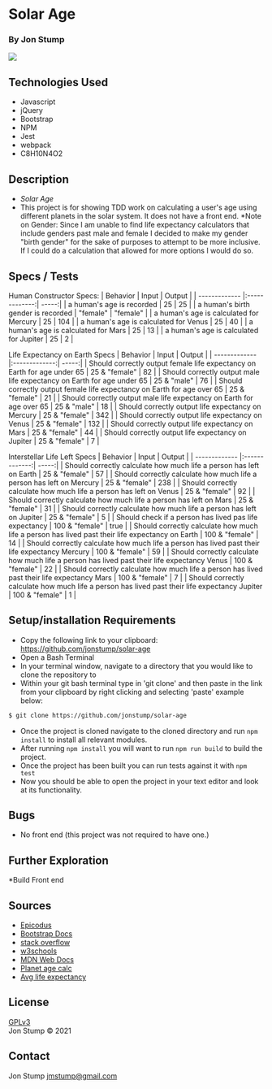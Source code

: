 # Solar Age

### By Jon Stump
<img align="center" src="https://avatars2.githubusercontent.com/u/59323850?s=460&u=372c7d529b7379408ae54491ab3449b6e2f4d94d&v=4">

## Technologies Used
* Javascript
* jQuery
* Bootstrap
* NPM
* Jest
* webpack
* C8H10N4O2

## Description
* _Solar Age_  
* This project is for showing TDD work on calculating a user's age using different planets in the solar system. It does not have a front end.
*Note on Gender: Since I am unable to find life expectancy calculators that include genders past male and female I decided to make my gender "birth gender" for the sake of purposes to attempt to be more inclusive. If I could do a calculation that allowed for more options I would do so.

## Specs / Tests

Human Constructor Specs:
| Behavior | Input | Output |
| ------------- |:-------------:| -----:|
| a human's age is recorded | 25 | 25 |
| a human's birth gender is recorded | "female" | "female" |
| a human's age is calculated for Mercury | 25 | 104 |
| a human's age is calculated for Venus | 25 | 40 |
| a human's age is calculated for Mars | 25 | 13 |
| a human's age is calculated for Jupiter | 25 | 2 |

Life Expectancy on Earth Specs
| Behavior | Input | Output |
| ------------- |:-------------:| -----:|
| Should correctly output female life expectancy on Earth for age under 65 | 25 & "female" | 82 |
| Should correctly output male life expectancy on Earth for age under 65 | 25 & "male" | 76 |
| Should correctly output female life expectancy on Earth for age over 65 | 25 & "female" | 21 |
| Should correctly output male life expectancy on Earth for age over 65 | 25 & "male" | 18 |
| Should correctly output life expectancy on Mercury | 25 & "female" | 342 |
| Should correctly output life expectancy on Venus | 25 & "female" | 132 |
| Should correctly output life expectancy on Mars | 25 & "female" | 44 |
| Should correctly output life expectancy on Jupiter | 25 & "female" | 7 |

Interstellar Life Left Specs
| Behavior | Input | Output |
| ------------- |:-------------:| -----:|
| Should correctly calculate how much life a person has left on Earth | 25 & "female" | 57 |
| Should correctly calculate how much life a person has left on Mercury | 25 & "female" | 238 |
| Should correctly calculate how much life a person has left on Venus | 25 & "female" | 92 |
| Should correctly calculate how much life a person has left on Mars | 25 & "female" | 31 |
| Should correctly calculate how much life a person has left on Jupiter | 25 & "female" | 5 |
| Should check if a person has lived pas life expectancy | 100 & "female" | true |
| Should correctly calculate how much life a person has lived past their life expectancy on Earth | 100 & "female" | 14 |
| Should correctly calculate how much life a person has lived past their life expectancy Mercury | 100 & "female" | 59 |
| Should correctly calculate how much life a person has lived past their life expectancy Venus | 100 & "female" | 22 |
| Should correctly calculate how much life a person has lived past their life expectancy Mars | 100 & "female" | 7 |
| Should correctly calculate how much life a person has lived past their life expectancy Jupiter | 100 & "female" | 1 |


## Setup/installation Requirements

* Copy the following link to your clipboard: https://github.com/jonstump/solar-age
* Open a Bash Terminal
* In your terminal window, navigate to a directory that you would like to clone the repository to
* Within your git bash terminal type in 'git clone' and then paste in the link from your clipboard by right clicking and selecting 'paste' example below:
```bash
$ git clone https://github.com/jonstump/solar-age
```
* Once the project is cloned navigate to the cloned directory and run ```npm install``` to install all relevant modules.
* After running ```npm install``` you will want to run ```npm run build``` to build the project.
* Once the project has been built you can run tests against it with ```npm test```
* Now you should be able to open the project in your text editor and look at its functionality.


## Bugs
* No front end (this project was not required to have one.)

## Further Exploration 
*Build Front end

## Sources
* [Epicodus](https://www.epicodus.com/)
* [Bootstrap Docs](https://getbootstrap.com/)
* [stack overflow](https://stackoverflow.com/)
* [w3schools](https://www.w3schools.com/)
* [MDN Web Docs](https://developer.mozilla.org/en-US/)
* [Planet age calc](https://theplanets.org/age-on-planets/)
* [Avg life expectancy](https://www.simplyinsurance.com/average-us-life-expectancy-statistics/#section-3)

## License
[GPLv3](https://choosealicense.com/licenses/gpl-3.0/)\
Jon Stump &copy; 2021

## Contact
Jon Stump jmstump@gmail.com